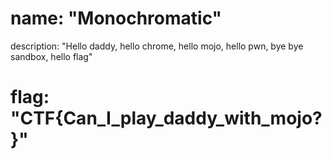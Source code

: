 # name: "Monochromatic"

description: "Hello daddy, hello chrome, hello mojo, hello pwn, bye bye sandbox, hello flag"

# flag: "CTF{Can_I_play_daddy_with_mojo?}"
